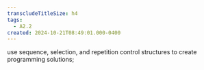 ```yaml
---
transcludeTitleSize: h4
tags:
  - A2.2
created: 2024-10-21T08:49:01.000-0400
---
```

use sequence, selection, and repetition control structures to create programming solutions;